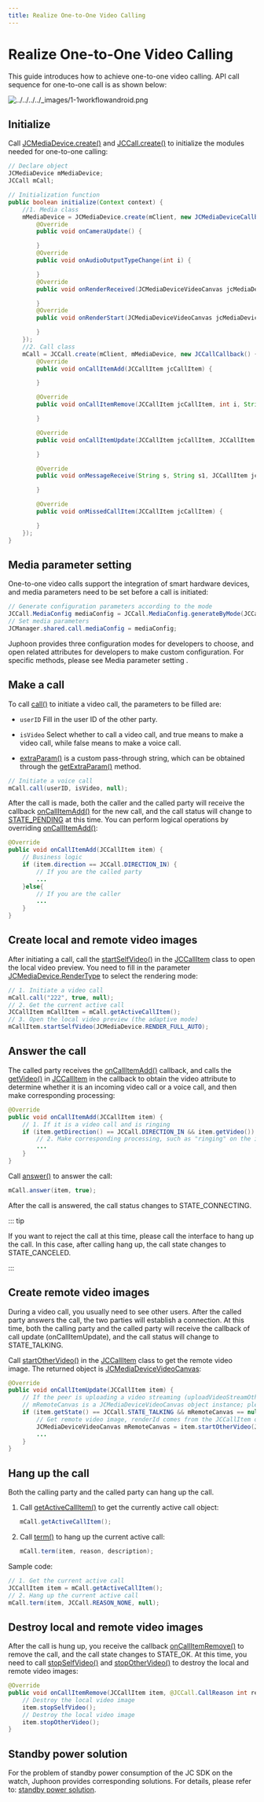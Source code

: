 ```yaml
---
title: Realize One-to-One Video Calling
---
```

# Realize One-to-One Video Calling

This guide introduces how to achieve one-to-one video calling. API call
sequence for one-to-one call is as shown below:

![../../../../\_images/1-1workflowandroid.png](../../../../_images/1-1workflowandroid.png)

## Initialize

Call
[JCMediaDevice.create()](https://developer.juphoon.com/portal/reference/V2.1/android/com/juphoon/cloud/JCMediaDevice.html#create-com.juphoon.cloud.JCClient-com.juphoon.cloud.JCMediaDeviceCallback-)
and
[JCCall.create()](https://developer.juphoon.com/portal/reference/V2.1/android/com/juphoon/cloud/JCCall.html#create-com.juphoon.cloud.JCClient-com.juphoon.cloud.JCMediaDevice-com.juphoon.cloud.JCCallCallback-)
to initialize the modules needed for one-to-one calling:

``````java
// Declare object
JCMediaDevice mMediaDevice;
JCCall mCall;

// Initialization function
public boolean initialize(Context context) {
    //1. Media class
    mMediaDevice = JCMediaDevice.create(mClient, new JCMediaDeviceCallback() {
        @Override
        public void onCameraUpdate() {

        }
        @Override
        public void onAudioOutputTypeChange(int i) {

        }
        @Override
        public void onRenderReceived(JCMediaDeviceVideoCanvas jcMediaDeviceVideoCanvas) {

        }
        @Override
        public void onRenderStart(JCMediaDeviceVideoCanvas jcMediaDeviceVideoCanvas) {

        }
    });
    //2. Call class
    mCall = JCCall.create(mClient, mMediaDevice, new JCCallCallback() {
        @Override
        public void onCallItemAdd(JCCallItem jcCallItem) {

        }

        @Override
        public void onCallItemRemove(JCCallItem jcCallItem, int i, String s) {

        }

        @Override
        public void onCallItemUpdate(JCCallItem jcCallItem, JCCallItem.ChangeParam changeParam) {

        }

        @Override
        public void onMessageReceive(String s, String s1, JCCallItem jcCallItem) {

        }

        @Override
        public void onMissedCallItem(JCCallItem jcCallItem) {

        }
    });
}
``````

## Media parameter setting

One-to-one video calls support the integration of smart hardware
devices, and media parameters need to be set before a call is initiated:

``````java
// Generate configuration parameters according to the mode
JCCall.MediaConfig mediaConfig = JCCall.MediaConfig.generateByMode(JCCall.MediaConfig.MODE_INTELLINGENT_HARDWARE_SMALL);
// Set media parameters
JCManager.shared.call.mediaConfig = mediaConfig;
``````

Juphoon provides three configuration modes for developers to choose, and
open related attributes for developers to make custom configuration. For
specific methods, please see <span class="xref std std-ref">Media
parameter setting</span> .

## Make a call

To call
[call()](https://developer.juphoon.com/portal/reference/V2.1/android/com/juphoon/cloud/JCCall.html#call-java.lang.String-boolean-java.lang.String-)
to initiate a video call, the parameters to be filled are:

- `userID` Fill in the user ID of the other party.

- `isVideo` Select whether to call a video call, and true means to
    make a video call, while false means to make a voice call.

- [extraParam()](https://developer.juphoon.com/portal/reference/V2.1/android/com/juphoon/cloud/JCCall.html#call-java.lang.String-boolean-java.lang.String-)
    is a custom pass-through string, which can be obtained through the
    [getExtraParam()](https://developer.juphoon.com/portal/reference/V2.1/android/com/juphoon/cloud/JCCallItem.html#getExtraParam--)
    method.

``````java
// Initiate a voice call
mCall.call(userID, isVideo, null);
``````

After the call is made, both the caller and the called party will
receive the callback
[onCallItemAdd()](https://developer.juphoon.com/portal/reference/V2.1/android/com/juphoon/cloud/JCCallCallback.html#onCallItemAdd-com.juphoon.cloud.JCCallItem-)
for the new call, and the call status will change to
[STATE\_PENDING](https://developer.juphoon.com/portal/reference/V2.1/android/com/juphoon/cloud/JCCall.html#STATE_PENDING)
at this time. You can perform logical operations by overriding
[onCallItemAdd()](https://developer.juphoon.com/portal/reference/V2.1/android/com/juphoon/cloud/JCCallCallback.html#onCallItemAdd-com.juphoon.cloud.JCCallItem-):

``````java
@Override
public void onCallItemAdd(JCCallItem item) {
    // Business logic
    if (item.direction == JCCall.DIRECTION_IN) {
        // If you are the called party
        ...
    }else{
        // If you are the caller
        ...
    }
}
``````

## Create local and remote video images

After initiating a call, call the
[startSelfVideo()](https://developer.juphoon.com/portal/reference/V2.1/android/com/juphoon/cloud/JCCallItem.html#startSelfVideo-int-)
in the
[JCCallItem](https://developer.juphoon.com/portal/reference/V2.1/android/com/juphoon/cloud/JCCallItem.html)
class to open the local video preview. You need to fill in the parameter
[JCMediaDevice.RenderType](https://developer.juphoon.com/portal/reference/V2.1/android/com/juphoon/cloud/JCMediaDevice.html#RENDER_FULL_AUTO)
to select the rendering mode:

``````java
// 1. Initiate a video call
mCall.call("222", true, null);
// 2. Get the current active call
JCCallItem mCallItem = mCall.getActiveCallItem();
// 3. Open the local video preview (the adaptive mode)
mCallItem.startSelfVideo(JCMediaDevice.RENDER_FULL_AUTO);
``````

## Answer the call

The called party receives the
[onCallItemAdd()](https://developer.juphoon.com/portal/reference/V2.1/android/com/juphoon/cloud/JCCallCallback.html#onCallItemAdd-com.juphoon.cloud.JCCallItem-)
callback, and calls the
[getVideo()](https://developer.juphoon.com/portal/reference/V2.1/android/com/juphoon/cloud/JCCallItem.html#getVideo--)
in
[JCCallItem](https://developer.juphoon.com/portal/reference/V2.1/android/com/juphoon/cloud/JCCallItem.html)
in the callback to obtain the video attribute to determine whether it is
an incoming video call or a voice call, and then make corresponding
processing:

``````java
@Override
public void onCallItemAdd(JCCallItem item) {
    // 1. If it is a video call and is ringing
    if (item.getDirection() == JCCall.DIRECTION_IN && item.getVideo()) {
        // 2. Make corresponding processing, such as "ringing" on the interface
        ...
    }
}
``````

Call
[answer()](https://developer.juphoon.com/portal/reference/V2.1/android/com/juphoon/cloud/JCCall.html#answer-java.lang.String-boolean-java.lang.String-)
to answer the call:

``````java
mCall.answer(item, true);
``````

After the call is answered, the call status changes to
STATE\_CONNECTING.

::: tip

If you want to reject the call at this time, please call the interface
to hang up the call. In this case, after calling hang up, the call state
changes to STATE\_CANCELED.

:::

## Create remote video images

During a video call, you usually need to see other users. After the
called party answers the call, the two parties will establish a
connection. At this time, both the calling party and the called party
will receive the callback of call update (onCallItemUpdate), and the
call status will change to STATE\_TALKING.

Call
[startOtherVideo()](https://developer.juphoon.com/portal/reference/V2.1/android/com/juphoon/cloud/JCCallItem.html#startOtherVideo-int-)
in the
[JCCallItem](https://developer.juphoon.com/portal/reference/V2.1/android/com/juphoon/cloud/JCCallItem.html)
class to get the remote video image. The returned object is
[JCMediaDeviceVideoCanvas](https://developer.juphoon.com/portal/reference/V2.1/android/com/juphoon/cloud/JCMediaDeviceVideoCanvas.html):

``````java
@Override
public void onCallItemUpdate(JCCallItem item) {
    // If the peer is uploading a video streaming (uploadVideoStreamOther)
    // mRemoteCanvas is a JCMediaDeviceVideoCanvas object instance; please declare it before the method
    if (item.getState() == JCCall.STATE_TALKING && mRemoteCanvas == null && item.getUploadVideoStreamOther()) {
        // Get remote video image, renderId comes from the JCCallItem object
        JCMediaDeviceVideoCanvas mRemoteCanvas = item.startOtherVideo(JCMediaDevice.RENDER_FULL_CONTENT);
        ...
    }
}
``````

## Hang up the call

Both the calling party and the called party can hang up the call.

1. Call
    [getActiveCallItem()](https://developer.juphoon.com/portal/reference/V2.1/android/com/juphoon/cloud/JCCall.html#getActiveCallItem--)
    to get the currently active call object:

    ``````java
    mCall.getActiveCallItem();
    ``````

2. Call
    [term()](https://developer.juphoon.com/portal/reference/V2.1/android/com/juphoon/cloud/JCCall.html#term-com.juphoon.cloud.JCCallItem-int-java.lang.String-)
    to hang up the current active call:

    ``````java
    mCall.term(item, reason, description);
    ``````

Sample code:

``````java
// 1. Get the current active call
JCCallItem item = mCall.getActiveCallItem();
// 2. Hang up the current active call
mCall.term(item, JCCall.REASON_NONE, null);
``````

## Destroy local and remote video images

After the call is hung up, you receive the callback
[onCallItemRemove()](https://developer.juphoon.com/portal/reference/V2.1/android/com/juphoon/cloud/JCCallCallback.html#onCallItemRemove-com.juphoon.cloud.JCCallItem-int-java.lang.String-)
to remove the call, and the call state changes to STATE\_OK. At this
time, you need to call
[stopSelfVideo()](https://developer.juphoon.com/portal/reference/V2.1/android/com/juphoon/cloud/JCCallItem.html#stopSelfVideo--)
and
[stopOtherVideo()](https://developer.juphoon.com/portal/reference/V2.1/android/com/juphoon/cloud/JCCallItem.html#stopOtherVideo--)
to destroy the local and remote video images:

``````java
@Override
public void onCallItemRemove(JCCallItem item, @JCCall.CallReason int reason, String description) {
    // Destroy the local video image
    item.stopSelfVideo();
    // Destroy the local video image
    item.stopOtherVideo();
}
``````

## Standby power solution

For the problem of standby power consumption of the JC SDK on the watch,
Juphoon provides corresponding solutions. For details, please refer to:
[<span class="std std-ref">standby power
solution</span>](../../05_adv_func/Android/03_intelligent_hardware.html#id1).
